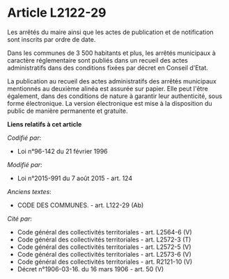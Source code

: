 # Article L2122-29

Les arrêtés du maire ainsi que les actes de publication et de notification sont inscrits par ordre de date.

Dans les communes de 3 500 habitants et plus, les arrêtés municipaux à caractère réglementaire sont publiés dans un recueil
des actes administratifs dans des conditions fixées par décret en Conseil d'Etat.

La publication au recueil des actes administratifs des arrêtés municipaux mentionnés au deuxième alinéa est assurée sur
papier. Elle peut l'être également, dans des conditions de nature à garantir leur authenticité, sous forme électronique. La
version électronique est mise à la disposition du public de manière permanente et gratuite.

**Liens relatifs à cet article**

_Codifié par_:

  - Loi n°96-142 du 21 février 1996

_Modifié par_:

  - Loi n°2015-991 du 7 août 2015 - art. 124

_Anciens textes_:

  - CODE DES COMMUNES. - art. L122-29 (Ab)

_Cité par_:

  - Code général des collectivités territoriales - art. L2564-6 (V)
  - Code général des collectivités territoriales - art. L2572-3 (T)
  - Code général des collectivités territoriales - art. L2572-5 (V)
  - Code général des collectivités territoriales - art. L2573-6 (V)
  - Code général des collectivités territoriales - art. R2121-10 (V)
  - Décret n°1906-03-16. du 16 mars 1906 - art. 50 (V)

